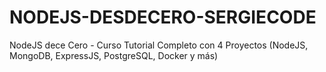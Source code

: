 # NODEJS-DESDECERO-SERGIECODE
NodeJS dece Cero - Curso Tutorial Completo con 4 Proyectos (NodeJS, MongoDB, ExpressJS, PostgreSQL, Docker y más)
